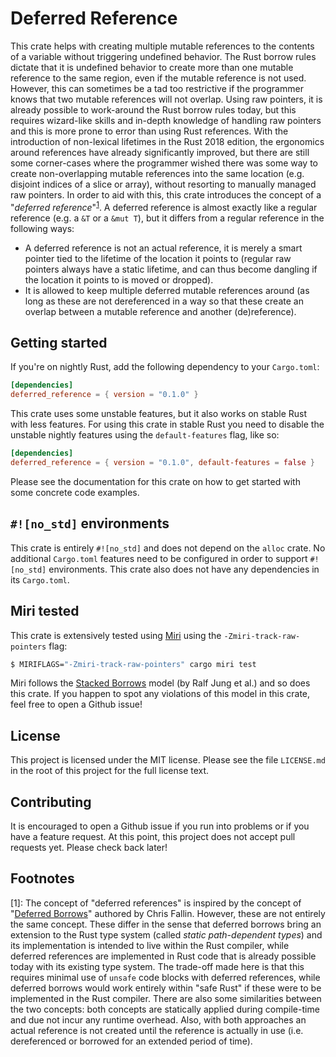 # Deferred Reference
This crate helps with creating multiple mutable references to the contents of a variable without triggering undefined behavior.
The Rust borrow rules dictate that it is undefined behavior to create more than one mutable reference to the same region,
even if the mutable reference is not used. However, this can sometimes be a tad too restrictive if the programmer knows
that two mutable references will not overlap. Using raw pointers, it is already possible to work-around the Rust borrow rules today,
but this requires wizard-like skills and in-depth knowledge of handling raw pointers and this is more prone to error than
using Rust references. With the introduction of non-lexical lifetimes in the Rust 2018 edition, the ergonomics around references 
have already significantly improved, but there are still some corner-cases where the programmer wished there was some way
to create non-overlapping mutable references into the same location (e.g. disjoint indices of a slice or array), without
resorting to manually managed raw pointers. In order to aid with this, this crate introduces the concept of a
"*deferred reference*"<sup >[1](#footnote1)</a></sup>. A deferred reference is almost exactly like a regular reference
(e.g. a `&T` or a `&mut T`), but it differs from a regular reference in the following ways:
* A deferred reference is not an actual reference, it is merely a smart pointer tied to the lifetime of the location it points to
  (regular raw pointers always have a static lifetime, and can thus become dangling if the location it points to is moved or dropped).
* It is allowed to keep multiple deferred mutable references around (as long as these are not dereferenced in a way so that
  these create an overlap between a mutable reference and another (de)reference).

## Getting started
If you're on nightly Rust, add the following dependency to your `Cargo.toml`:

```toml
[dependencies]
deferred_reference = { version = "0.1.0" }
```

This crate uses some unstable features, but it also works on stable Rust with less features.
For using this crate in stable Rust you need to disable the unstable nightly features using the `default-features` flag, like so:

```toml
[dependencies]
deferred_reference = { version = "0.1.0", default-features = false }
```

Please see the documentation for this crate on how to get started with some concrete code examples.

## `#![no_std]` environments
This crate is entirely `#![no_std]` and does not depend on the `alloc` crate. No additional `Cargo.toml` features need to be configured
in order to support `#![no_std]` environments. This crate also does not have any dependencies in its `Cargo.toml`.

## Miri tested
This crate is extensively tested using [Miri](https://github.com/rust-lang/miri) using the `-Zmiri-track-raw-pointers` flag:
```bash
$ MIRIFLAGS="-Zmiri-track-raw-pointers" cargo miri test
```
Miri follows the [Stacked Borrows](https://github.com/rust-lang/unsafe-code-guidelines/blob/master/wip/stacked-borrows.md) model
(by Ralf Jung et al.) and so does this crate. If you happen to spot any violations of this model in this crate, feel free
to open a Github issue!

## License
This project is licensed under the MIT license. Please see the file `LICENSE.md` in the root of this project for the full license text.

## Contributing
It is encouraged to open a Github issue if you run into problems or if you have a feature request.
At this point, this project does not accept pull requests yet. Please check back later!

## Footnotes
<a name="footnote1"></a>
[1]: The concept of "deferred references" is inspired by the concept of "[Deferred Borrows](https://c1f.net/pubs/ecoop2020_defborrow.pdf)"
     authored by Chris Fallin. However, these are not entirely the same concept. These differ in the sense that deferred borrows bring
     an extension to the Rust type system (called *static path-dependent types*) and its implementation is intended to live within the
     Rust compiler, while deferred references are implemented in Rust code that is already possible today with its existing type system.
     The trade-off made here is that this requires minimal use of `unsafe` code blocks with deferred references, while deferred borrows
     would work entirely within "safe Rust" if these were to be implemented in the Rust compiler. There are also some similarities between
     the two concepts: both concepts are statically applied during compile-time and due not incur any runtime overhead. Also, with both
     approaches an actual reference is not created until the reference is actually in use (i.e. dereferenced or borrowed for an extended
     period of time).